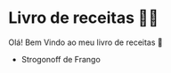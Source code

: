 # Livro de receitas :man_cook:

Olá! Bem Vindo ao meu livro de receitas :wave:

- Strogonoff de Frango
